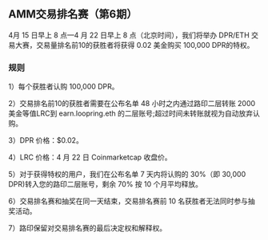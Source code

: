## AMM交易排名赛（第6期）


4月 15 日早上 8 点—4 月 22 日早上 8 点（北京时间），我们将举办 DPR/ETH 交易大赛，交易量排名前10的获胜者将获得 0.02 美金购买 100,000 DPR的特权。

### 规则


1）每个获胜者认购 100,000 DPR。

2）交易排名前10的获胜者需要在公布名单 48 小时之内通过路印二层转账 2000 美金等值LRC到 earn.loopring.eth 的二层账号;超过时间未转账就视为自动放弃认购。

3）DPR 价格：$0.02。

4）LRC 价格：4 月 22 日 Coinmarketcap 收盘价。

5）对于获得特权的用户，我们在公布名单 7 天内将认购的 30%（即 30,000 DPR)转入您的路印二层账号，剩余 70% 按 10 个月平均释放。

6）交易排名赛和抽奖在同一天结束，交易排名赛前 10 名获胜者无法同时参与抽奖活动。

7）路印保留对交易排名赛的最后决定权和解释权。
